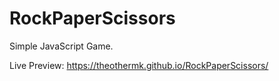# RockPaperScissors

Simple JavaScript Game.

Live Preview: https://theothermk.github.io/RockPaperScissors/
